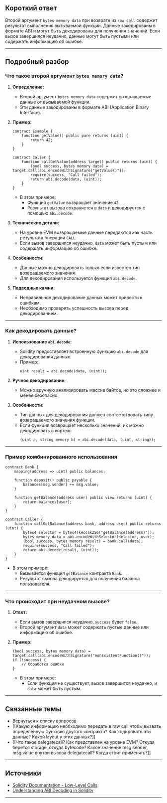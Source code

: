 
## Короткий ответ

Второй аргумент `bytes memory data` при возврате из `raw call` содержит результат выполнения вызываемой функции. Данные закодированы в формате ABI и могут быть декодированы для получения значений. Если вызов завершился неудачно, данные могут быть пустыми или содержать информацию об ошибке.

---
## Подробный разбор

### **Что такое второй аргумент `bytes memory data`?**
1. **Определение:**
   - Второй аргумент `bytes memory data` содержит возвращаемые данные от вызываемой функции.
   - Эти данные закодированы в формате ABI (Application Binary Interface).

2. **Пример:**
   ```solidity
   contract Example {
       function getValue() public pure returns (uint) {
           return 42;
       }
   }

   contract Caller {
       function callGetValue(address target) public returns (uint) {
           (bool success, bytes memory data) = target.call(abi.encodeWithSignature("getValue()"));
           require(success, "Call failed");
           return abi.decode(data, (uint));
       }
   }
   ```

   - В этом примере:
     - Функция `getValue` возвращает значение `42`.
     - Результат вызова сохраняется в `data` и декодируется с помощью `abi.decode`.

3. **Технические детали:**
   - На уровне EVM возвращаемые данные передаются как часть результата операции `CALL`.
   - Если вызов завершился неудачно, `data` может быть пустым или содержать информацию об ошибке.

4. **Особенности:**
   - Данные можно декодировать только если известен тип возвращаемого значения.
   - Для декодирования используется функция `abi.decode`.

5. **Подводные камни:**
   - Неправильное декодирование данных может привести к ошибкам.
   - Необходимо проверять успешность вызова перед декодированием.

---

### **Как декодировать данные?**
1. **Использование `abi.decode`:**
   - Solidity предоставляет встроенную функцию `abi.decode` для декодирования данных.
   - Пример:
     ```solidity
     uint result = abi.decode(data, (uint));
     ```

2. **Ручное декодирование:**
   - Можно вручную анализировать массив байтов, но это сложнее и менее безопасно.

3. **Особенности:**
   - Тип данных для декодирования должен соответствовать типу возвращаемого значения функции.
   - Если функция возвращает несколько значений, их можно декодировать в кортеж:
     ```solidity
     (uint a, string memory b) = abi.decode(data, (uint, string));
     ```

---

### **Пример комбинированного использования**
```solidity
contract Bank {
    mapping(address => uint) public balances;

    function deposit() public payable {
        balances[msg.sender] += msg.value;
    }

    function getBalance(address user) public view returns (uint) {
        return balances[user];
    }
}

contract Caller {
    function callGetBalance(address bank, address user) public returns (uint) {
        bytes4 selector = bytes4(keccak256("getBalance(address)"));
        bytes memory data = abi.encodeWithSelector(selector, user);
        (bool success, bytes memory result) = bank.call(data);
        require(success, "Call failed");
        return abi.decode(result, (uint));
    }
}
```

- В этом примере:
  - Вызывается функция `getBalance` контракта `Bank`.
  - Результат вызова декодируется для получения баланса пользователя.

---

### **Что происходит при неудачном вызове?**
1. **Ответ:**
   - Если вызов завершился неудачно, `success` будет `false`.
   - Второй аргумент `data` может содержать пустые данные или информацию об ошибке.

2. **Пример:**
   ```solidity
   (bool success, bytes memory data) = target.call(abi.encodeWithSignature("nonExistentFunction()"));
   if (!success) {
       // Обработка ошибки
   }
   ```

   - В этом примере:
     - Если функция не существует, вызов завершится неудачно, и `data` может быть пустым.

---

## Связанные темы
- [Вернуться к списку вопросов](5.%20Список%20вопросов.md)
- [[Какую информацию необходимо передать в raw call чтобы вызвать определенную функцию другого контракта? Как кодировать эти данные? Какой layout у этих данных?]]
- [[Что такое delegatecall? Как представлен на уровне EVM? Откуда берется storage, откуда bytecode? Какое значение msg.sender, msg.value внутри вызова delegatecall? Когда стоит применять?]]

---

## Источники
- [Solidity Documentation - Low-Level Calls](https://docs.soliditylang.org/en/latest/control-structures.html#external-function-calls)
- [Understanding ABI Decoding in Solidity](https://ethereum.stackexchange.com/questions/11471/how-does-the-function-selector-work-in-solidity)
---
